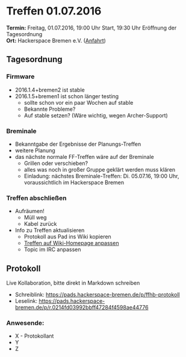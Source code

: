 # Treffen 01.07.2016

**Termin:** Freitag, 01.07.2016, 19:00 Uhr Start, 19:30 Uhr Eröffnung der Tagesordnung  
**Ort:** Hackerspace Bremen e.V. ([Anfahrt](https://www.hackerspace-bremen.de/anfahrt/))
 
## Tagesordnung

### Firmware
* 2016.1.4+bremen2 ist stable
* 2016.1.5+bremen1 ist schon länger testing
  * sollte schon vor ein paar Wochen auf stable
  * Bekannte Probleme?
  * Auf stable setzen? (Wäre wichtig, wegen Archer-Support)

### Breminale
* Bekanntgabe der Ergebnisse der Planungs-Treffen
* weitere Planung
* das nächste normale FF-Treffen wäre auf der Breminale
  * Grillen oder verschieben?
  * alles was noch in großer Gruppe geklärt werden muss klären
  * Einladung: nächstes Breminale-Treffen: Di. 05.07.16, 19:00 Uhr, voraussichtlich im Hackerspace Bremen

### Treffen abschließen
* Aufräumen!
  * Müll weg
  * Kabel zurück
* Info zu Treffen aktualisieren
  * Protokoll aus Pad ins Wiki kopieren
  * [Treffen auf Wiki-Homepage anpassen](Home)
  * Topic im IRC anpassen


## Protokoll
Live Kollaboration, bitte direkt in Markdown schreiben
* Schreiblink: https://pads.hackerspace-bremen.de/p/ffhb-protokoll
* Leselink: https://pads.hackerspace-bremen.de/p/r.0214fd03992bbff47284f4598ae44776

### Anwesende:
* X - Protokollant
* Y
* Z